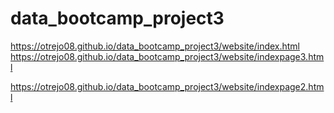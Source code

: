 # data_bootcamp_project3

https://otrejo08.github.io/data_bootcamp_project3/website/index.html
https://otrejo08.github.io/data_bootcamp_project3/website/indexpage3.html

https://otrejo08.github.io/data_bootcamp_project3/website/indexpage2.html

